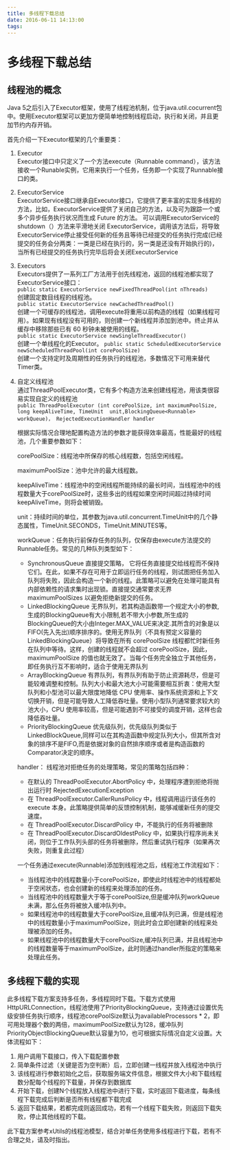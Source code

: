 ```yaml
---
title: 多线程下载总结
date: 2016-06-11 14:13:00
tags:
---
```

# 多线程下载总结 #

## 线程池的概念 ##

Java 5之后引入了Executor框架，使用了线程池机制，位于java.util.cocurrent包中。使用Executor框架可以更加方便简单地控制线程启动，执行和关闭，并且更加节约内存开销。

首先介绍一下Executor框架的几个重要类：  

1. Executor  
Executor接口中只定义了一个方法execute（Runnable command），该方法接收一个Runable实例，它用来执行一个任务，任务即一个实现了Runnable接口的类。

2. ExecutorService  
ExecutorService接口继承自Executor接口，它提供了更丰富的实现多线程的方法，比如，ExecutorService提供了关闭自己的方法，以及可为跟踪一个或多个异步任务执行状况而生成 Future 的方法。 可以调用ExecutorService的shutdown（）方法来平滑地关闭 ExecutorService，调用该方法后，将导致ExecutorService停止接受任何新的任务且等待已经提交的任务执行完成(已经提交的任务会分两类：一类是已经在执行的，另一类是还没有开始执行的)，当所有已经提交的任务执行完毕后将会关闭ExecutorService

3. Executors  
  Executors提供了一系列工厂方法用于创先线程池，返回的线程池都实现了ExecutorService接口：  
  `public static ExecutorService newFixedThreadPool(int nThreads)`   
  创建固定数目线程的线程池。  
  `public static ExecutorService newCachedThreadPool()`  
  创建一个可缓存的线程池，调用execute将重用以前构造的线程（如果线程可用）。如果现有线程没有可用的，则创建一个新线程并添加到池中。终止并从缓存中移除那些已有 60 秒钟未被使用的线程。  
  `public static ExecutorService newSingleThreadExecutor()`  
  创建一个单线程化的Executor。
  `public static ScheduledExecutorService newScheduledThreadPool(int corePoolSize)`  
  创建一个支持定时及周期性的任务执行的线程池，多数情况下可用来替代Timer类。

4. 自定义线程池  
通过ThreadPoolExecutor类，它有多个构造方法来创建线程池，用该类很容易实现自定义的线程池  
`public ThreadPoolExecutor (int corePoolSize, int maximumPoolSize, long keepAliveTime, TimeUnit  unit,BlockingQueue<Runnable> workQueue)， RejectedExecutionHandler handler`   
    
    根据实际情况合理地配置构造方法的参数才能获得效率最高，性能最好的线程池，几个重要参数如下：  

	corePoolSize：线程池中所保存的核心线程数，包括空闲线程。  

	maximumPoolSize：池中允许的最大线程数。  

	keepAliveTime：线程池中的空闲线程所能持续的最长时间，当线程池中的线程数量大于corePoolSize时，这些多出的线程如果空闲时间超过持续时间keepAliveTime，则将会被销毁。  

	unit：持续时间的单位，其参数为java.util.concurrent.TimeUnit中的几个静态属性，TimeUnit.SECONDS，TimeUnit.MINUTES等。  

	workQueue：任务执行前保存任务的队列，仅保存由execute方法提交的Runnable任务。常见的几种队列类型如下：  
	-   SynchronousQueue  直接提交策略，  它将任务直接提交给线程而不保持它们。在此，如果不存在可用于立即运行任务的线程，则试图把任务加入队列将失败，因此会构造一个新的线程。此策略可以避免在处理可能具有内部依赖性的请求集时出现锁。直接提交通常要求无界 maximumPoolSizes 以避免拒绝新提交的任务。
	-   LinkedBlockingQueue  无界队列，若其构造函数带一个规定大小的参数,生成的BlockingQueue有大小限制,若不带大小参数,所生成的BlockingQueue的大小由Integer.MAX_VALUE来决定.其所含的对象是以FIFO(先入先出)顺序排序的。使用无界队列（不具有预定义容量的LinkedBlockingQueue）将导致在所有 corePoolSize 线程都忙时新任务在队列中等待。这样，创建的线程就不会超过 corePoolSize，因此，maximumPoolSize 的值也就无效了。当每个任务完全独立于其他任务，即任务执行互不影响时，适合于使用无界队列
	-   ArrayBlockingQueue 有界队列，有界队列有助于防止资源耗尽，但是可能较难调整和控制。队列大小和最大池大小可能需要相互折衷：使用大型队列和小型池可以最大限度地降低 CPU 使用率、操作系统资源和上下文切换开销，但是可能导致人工降低吞吐量。使用小型队列通常要求较大的池大小，CPU 使用率较高，但是可能遇到不可接受的调度开销，这样也会降低吞吐量。  
	-   PriorityBlockingQueue 优先级队列，优先级队列类似于LinkedBlockQueue,同样可以在其构造函数中规定队列大小，但其所含对象的排序不是FIFO,而是依据对象的自然排序顺序或者是构造函数的Comparator决定的顺序。

	handler： 线程池对拒绝任务的处理策略，常见的策略包括四种：  
	- 在默认的 ThreadPoolExecutor.AbortPolicy 中，处理程序遭到拒绝将抛出运行时 RejectedExecutionException
	- 在 ThreadPoolExecutor.CallerRunsPolicy 中，线程调用运行该任务的 execute 本身。此策略提供简单的反馈控制机制，能够减缓新任务的提交速度。
	- 在 ThreadPoolExecutor.DiscardPolicy 中，不能执行的任务将被删除
	- 在 ThreadPoolExecutor.DiscardOldestPolicy 中，如果执行程序尚未关闭，则位于工作队列头部的任务将被删除，然后重试执行程序（如果再次失败，则重复此过程）  
	
    一个任务通过execute(Runnable)添加到线程池之后，线程池工作流程如下：
	- 当线程池中的线程数量小于corePoolSize，即使此时线程池中的线程都处于空闲状态，也会创建新的线程来处理添加的任务。
    - 当线程池中的线程数量大于等于corePoolSize,但是缓冲队列workQueue未满，那么任务将被放入缓冲队列中。
    - 如果线程池中的线程数量大于corePoolSize,且缓冲队列已满，但是线程池中的线程数量小于maximumPoolSize，则此时会立即创建新的线程来处理被添加的任务。
    - 如果线程池中的线程数量大于corePoolSize,缓冲队列已满，并且线程池中的线程数量等于maximumPoolSize，此时则通过handler所指定的策略来处理此任务。
	

## 多线程下载的实现 ##
此多线程下载方案支持多任务，多线程同时下载。下载方式使用HttpURLConnection，线程池使用了PriorityBlockingQueue，支持通过设置优先级安排任务执行顺序，线程池corePoolSize默认为availableProcessors * 2，即可用处理器个数的两倍，maximumPoolSize默认为128，缓冲队列PriorityObjectBlockingQueue默认容量为10，也可根据实际情况自定义设置。大体流程如下：

1. 用户调用下载接口，传入下载配置参数  
2. 简单条件过滤（关键是否为空判断）后，立即创建一线程并放入线程池中执行
3. 该线程进行参数初始化之后，获取服务端文件信息，根据文件大小和下载线程数分配每个线程的下载量，并保存到数据库
3. 开始下载，创建N个线程放入线程池中进行下载，实时返回下载进度，每条线程下载完成后判断是否所有线程都下载完成
4. 返回下载结果，若都完成则返回成功，若有一个线程下载失败，则返回下载失败，停止其他线程的下载。

此下载方案参考xUtils的线程池模型，结合对单任务使用多线程进行下载，若有不合理之处，请及时指出。